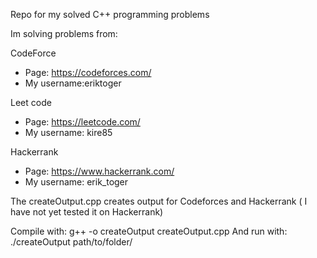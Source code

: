 Repo for my solved C++ programming problems

Im solving problems from:

CodeForce
- Page: https://codeforces.com/
- My username:eriktoger

Leet code
- Page: https://leetcode.com/
- My username: kire85

Hackerrank
- Page: https://www.hackerrank.com/
- My username: erik_toger


The createOutput.cpp creates output for Codeforces and Hackerrank ( I have not yet tested it on Hackerrank)

Compile with:
g++ -o createOutput createOutput.cpp
And run with:
./createOutput path/to/folder/
